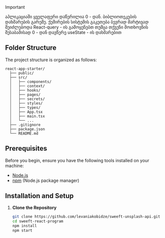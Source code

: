 > [!IMPORTANT]
> აპლიკაციაში ყველაფერი დაწერილია 0 - დან. ბიბლიოთეკების დახმარების გარეშე.
> ქეშირების სისტემის გაკეთება ბევრად მარტივად შეიძლებოდა React-query - ის გამოყენებთ
> თუმცა თქვენი მოთხოვნის შესაბამისად 0 - დან დავწერე useState - ის დახმარებით

## Folder Structure

The project structure is organized as follows:

```plaintext
react-app-starter/
  ├── public/
  ├── src/
  │   ├── components/
  │   ├── context/
  │   ├── hooks/
  │   ├── pages/
  │   ├── secrets/
  │   ├── styles/
  │   ├── types/
  │   ├── App.tsx
  │   ├── main.tsx
  │   └── ...
  ├── .gitignore
  ├── package.json
  └── README.md
```

## Prerequisites

Before you begin, ensure you have the following tools installed on your machine:

- [Node.js](https://nodejs.org/)
- [npm](https://www.npmjs.com/) (Node.js package manager)

## Installation and Setup

1. **Clone the Repository**
   ```bash
   git clone https://github.com/levaniakobidze/sweeft-unsplash-api.git
   cd sweeft-react-program
   npm install
   npm start
   ```
